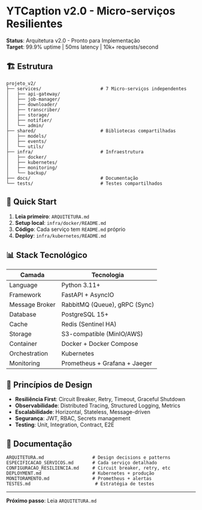 # YTCaption v2.0 - Micro-serviços Resilientes

**Status**: Arquitetura v2.0 - Pronto para Implementação  
**Target**: 99.9% uptime | 50ms latency | 10k+ requests/second

## 🏗️ Estrutura

```
projeto_v2/
├── services/                      # 7 Micro-serviços independentes
│   ├── api-gateway/
│   ├── job-manager/
│   ├── downloader/
│   ├── transcriber/
│   ├── storage/
│   ├── notifier/
│   └── admin/
├── shared/                        # Bibliotecas compartilhadas
│   ├── models/
│   ├── events/
│   └── utils/
├── infra/                         # Infraestrutura
│   ├── docker/
│   ├── kubernetes/
│   ├── monitoring/
│   └── backup/
├── docs/                          # Documentação
└── tests/                         # Testes compartilhados
```

## 🚀 Quick Start

1. **Leia primeiro**: `ARQUITETURA.md`
2. **Setup local**: `infra/docker/README.md`
3. **Código**: Cada serviço tem `README.md` próprio
4. **Deploy**: `infra/kubernetes/README.md`

## 📊 Stack Tecnológico

| Camada | Tecnologia |
|--------|-----------|
| Language | Python 3.11+ |
| Framework | FastAPI + AsyncIO |
| Message Broker | RabbitMQ (Queue), gRPC (Sync) |
| Database | PostgreSQL 15+ |
| Cache | Redis (Sentinel HA) |
| Storage | S3-compatible (MinIO/AWS) |
| Container | Docker + Docker Compose |
| Orchestration | Kubernetes |
| Monitoring | Prometheus + Grafana + Jaeger |

## 🎯 Princípios de Design

- **Resiliência First**: Circuit Breaker, Retry, Timeout, Graceful Shutdown
- **Observabilidade**: Distributed Tracing, Structured Logging, Metrics
- **Escalabilidade**: Horizontal, Stateless, Message-driven
- **Segurança**: JWT, RBAC, Secrets management
- **Testing**: Unit, Integration, Contract, E2E

## 📖 Documentação

```
ARQUITETURA.md                  # Design decisions e patterns
ESPECIFICACAO_SERVICOS.md       # Cada serviço detalhado
CONFIGURACAO_RESILIENCIA.md     # Circuit breaker, retry, etc
DEPLOYMENT.md                   # Kubernetes + produção
MONITORAMENTO.md                # Prometheus + alertas
TESTES.md                        # Estratégia de testes
```

---

**Próximo passo**: Leia `ARQUITETURA.md`
